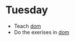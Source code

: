 # Tuesday

- Teach [dom](../../topics/javascript/dom.md) 
- Do the exerises in [dom](../../topics/javascript/dom.md) 

